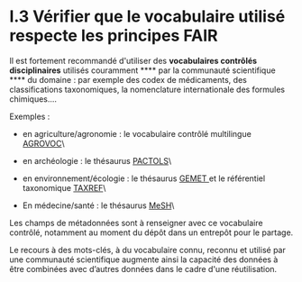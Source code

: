 # I.3 Vérifier que le vocabulaire utilisé respecte les principes FAIR

Il est fortement recommandé d'utiliser des **vocabulaires contrôlés disciplinaires** utilisés couramment **** par la communauté scientifique **** du domaine : par exemple des codex de médicaments, des classifications taxonomiques, la nomenclature internationale des formules chimiques....

Exemples :&#x20;

* en agriculture/agronomie : le vocabulaire contrôlé multilingue [AGROVOC](http://www.fao.org/agrovoc/fr/search)\

* en archéologie : le thésaurus [PACTOLS](https://pactols.frantiq.fr/opentheso/)\

* en environnement/écologie : le thésaurus [GEMET ](https://www.eionet.europa.eu/gemet/en/themes/)et le référentiel taxonomique [TAXREF](https://inpn.mnhn.fr/programme/referentiel-taxonomique-taxref)\

* En médecine/santé : le thésaurus [MeSH](http://mesh.inserm.fr/FrenchMesh/)\


Les champs de métadonnées sont à renseigner avec ce vocabulaire contrôlé, notamment au moment du dépôt dans un entrepôt pour le partage.&#x20;

Le recours à des mots-clés, à du vocabulaire connu, reconnu et utilisé par une communauté scientifique augmente ainsi la capacité des données à être combinées avec d’autres données dans le cadre d'une réutilisation. &#x20;
